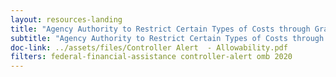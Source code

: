 ```yaml
---
layout: resources-landing
title: "Agency Authority to Restrict Certain Types of Costs through Grant Terms and Conditions"
subtitle: "Agency Authority to Restrict Certain Types of Costs through Grant Terms and Conditions"
doc-link: ../assets/files/Controller Alert  - Allowability.pdf
filters: federal-financial-assistance controller-alert omb 2020
---
```


